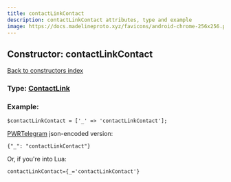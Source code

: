 ```yaml
---
title: contactLinkContact
description: contactLinkContact attributes, type and example
image: https://docs.madelineproto.xyz/favicons/android-chrome-256x256.png
---
```

## Constructor: contactLinkContact  
[Back to constructors index](index.md)






### Type: [ContactLink](../types/ContactLink.md)


### Example:

```
$contactLinkContact = ['_' => 'contactLinkContact'];
```  

[PWRTelegram](https://pwrtelegram.xyz) json-encoded version:

```
{"_": "contactLinkContact"}
```


Or, if you're into Lua:  


```
contactLinkContact={_='contactLinkContact'}

```


